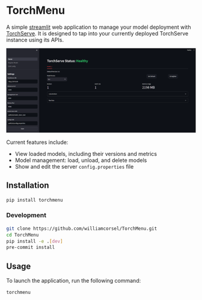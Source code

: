 # TorchMenu

A simple [streamlit](https://github.com/streamlit/streamlit) web application to manage your model deployment with [TorchServe](https://github.com/pytorch/serve). It is designed to tap into your currently deployed TorchServe instance using its APIs.

![Home Page](https://raw.githubusercontent.com/williamcorsel/TorchMenu/development/etc/home.png)

Current features include:

- View loaded models, including their versions and metrics
- Model management: load, unload, and delete models
- Show and edit the server `config.properties` file

## Installation

```bash
pip install torchmenu
```

### Development

```bash
git clone https://github.com/williamcorsel/TorchMenu.git
cd TorchMenu
pip install -e .[dev]
pre-commit install
```

## Usage

To launch the application, run the following command:

```bash
torchmenu
```

